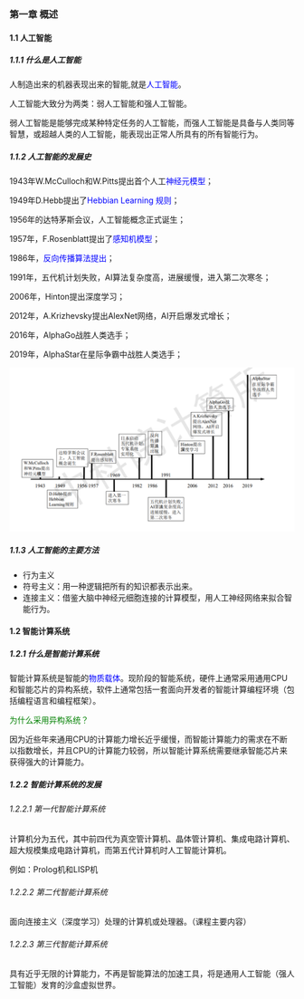 ### 第一章 概述

#### 1.1 人工智能

##### 1.1.1 什么是人工智能

人制造出来的机器表现出来的智能,就是<font color=blue>人工智能</font>。 

人工智能大致分为两类：弱人工智能和强人工智能。

弱人工智能是能够完成某种特定任务的人工智能，而强人工智能是具备与人类同等智慧，或超越人类的人工智能，能表现出正常人所具有的所有智能行为。

##### 1.1.2 人工智能的发展史

1943年W.McCulloch和W.Pitts提出首个人工<font color='blue'>神经元模型</font>；

1949年D.Hebb提出了<font color='blue'>Hebbian Learning 规则</font>；

1956年的达特茅斯会议，人工智能概念正式诞生；

1957年，F.Rosenblatt提出了<font color='blue'>感知机模型</font>；

1986年，<font color='blue'>反向传播算法提出</font>；

1991年，五代机计划失败，AI算法复杂度高，进展缓慢，进入第二次寒冬；

2006年，Hinton提出深度学习；

2012年，A.Krizhevsky提出AlexNet网络，AI开启爆发式增长；

2016年，AlphaGo战胜人类选手；

2019年，AlphaStar在星际争霸中战胜人类选手；

<img src="../img/第1章 概述/QQ截图20210409191749.png" alt="QQ截图20210409191749" style="zoom:67%;" />

##### 1.1.3 人工智能的主要方法

- 行为主义
- 符号主义：用一种逻辑把所有的知识都表示出来。
- 连接主义：借鉴大脑中神经元细胞连接的计算模型，用人工神经网络来拟合智能行为。

#### 1.2 智能计算系统

##### 1.2.1 什么是智能计算系统

智能计算系统是智能的<font color='blue'>物质载体</font>。现阶段的智能系统，硬件上通常采用通用CPU和智能芯片的异构系统，软件上通常包括一套面向开发者的智能计算编程环境（包括编程语言和编程框架）。

<font color='green'>为什么采用异构系统？</font>

因为近些年来通用CPU的计算能力增长近乎缓慢，而智能计算能力的需求在不断以指数增长，并且CPU的计算能力较弱，所以智能计算系统需要继承智能芯片来获得强大的计算能力。

##### 1.2.2 智能计算系统的发展

###### 1.2.2.1 第一代智能计算系统

计算机分为五代，其中前四代为真空管计算机、晶体管计算机、集成电路计算机、超大规模集成电路计算机，而第五代计算机时人工智能计算机。

例如：Prolog机和LISP机

###### 1.2.2.2 第二代智能计算系统

面向连接主义（深度学习）处理的计算机或处理器。（课程主要内容）

###### 1.2.2.3 第三代智能计算系统

具有近乎无限的计算能力，不再是智能算法的加速工具，将是通用人工智能（强人工智能）发育的沙盒虚拟世界。



